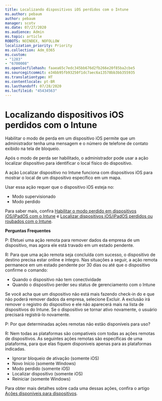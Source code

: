 ```yaml
---
title: Localizando dispositivos iOS perdidos com o Intune
ms.author: pebaum
author: pebaum
manager: scotv
ms.date: 07/27/2020
ms.audience: Admin
ms.topic: article
ROBOTS: NOINDEX, NOFOLLOW
localization_priority: Priority
ms.collection: Adm_O365
ms.custom:
- "1283"
- "6700008"
ms.openlocfilehash: faaea65c7edc345bb676d2fb266e20f85ba2cbe5
ms.sourcegitcommit: e34bb95fb93250f1dc7aec6a13578bb3bb355935
ms.translationtype: HT
ms.contentlocale: pt-BR
ms.lasthandoff: 07/28/2020
ms.locfileid: "45434563"
---
```

# <a name="locating-lost-ios-devices-with-intune"></a>Localizando dispositivos iOS perdidos com o Intune

Habilitar o modo de perda em um dispositivo iOS permite que um administrador tenha uma mensagem e o número de telefone de contato exibido na tela de bloqueio.

Após o modo de perda ser habilitado, o administrador pode usar a ação localizar dispositivo para identificar o local físico do dispositivo.

A ação Localizar dispositivo no Intune funciona com dispositivos iOS para mostrar o local de um dispositivo específico em um mapa.

Usar essa ação requer que o dispositivo iOS esteja no:

- Modo supervisionado
- Modo perdido

Para saber mais, confira [Habilitar o modo perdido em dispositivos iOS/iPadOS com o Intune](https://docs.microsoft.com/intune/device-lost-mode) e [Localizar dispositivos iOS/iPadOS perdidos ou roubados com o Intune](https://docs.microsoft.com/intune/device-locate).

**Perguntas Frequentes**

P: Efetuei uma ação remota para remover dados da empresa de um dispositivo, mas agora ele está travado em um estado pendente.

R: Para que uma ação remota seja concluída com sucesso, o dispositivo de destino precisa estar online e íntegro. Nas situações a seguir, a ação remota permanece em um estado pendente por 30 dias ou até que o dispositivo confirme o comando:

- Quando o dispositivo não tem conectividade
- Quando o dispositivo perder seu status de gerenciamento com o Intune

Se você acha que um dispositivo não está mais fazendo check-in do e que não poderá remover dados da empresa, selecione Excluir. A exclusão irá remover o registro do dispositivo e ele não aparecerá mais na lista de dispositivos do Intune. Se o dispositivo se tornar ativo novamente, o usuário precisará registrá-lo novamente.

P: Por que determinadas ações remotas não estão disponíveis para uso?

R: Nem todas as plataformas são compatíveis com todas as ações remotas de dispositivos. As seguintes ações remotas são específicas de uma plataforma, para que elas fiquem disponíveis apenas para as plataformas indicadas.

- Ignorar bloqueio de ativação (somente iOS)
- Novo Início (somente Windows)
- Modo perdido (somente iOS)
- Localizar dispositivo (somente iOS)
- Reiniciar (somente Windows)

Para obter mais detalhes sobre cada uma dessas ações, confira o artigo [Ações disponíveis para dispositivos](https://docs.microsoft.com/intune/device-management#available-device-actions).